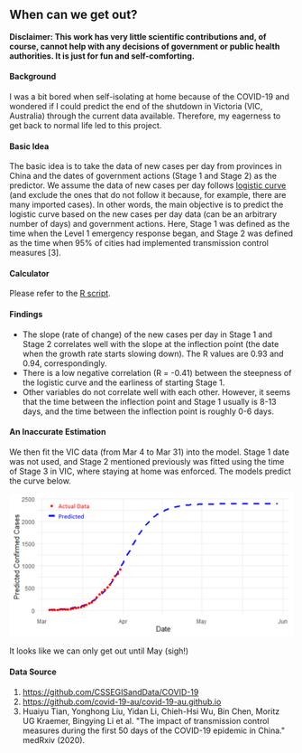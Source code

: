 ## When can we get out?

**Disclaimer: This work has very little scientific contributions and, of course, cannot help with any decisions of government or public health
authorities. It is just for fun and self-comforting.**

#### Background
I was a bit bored when self-isolating at home because of the COVID-19 and wondered if I could predict the end of the shutdown in Victoria (VIC, Australia) through the current data available. Therefore, my eagerness to get back to normal life led to this project.

#### Basic Idea
The basic idea is to take the data of new cases per day from provinces in China and the dates of government actions (Stage 1 and Stage 2) as the predictor. We assume the data of new cases per day follows [logistic curve](https://en.wikipedia.org/wiki/Logistic_function) (and exclude the ones that do not follow it because, for example, there are many imported cases). In other words, the main objective is to predict the logistic curve based on the new cases per day data (can be an arbitrary number of days) and government actions. Here, Stage 1 was defined as the time when the Level 1 emergency response began, and Stage 2 was defined as the time when 95% of cities had implemented transmission control measures [3].

#### Calculator
Please refer to the [R script](Model.R).

#### Findings
* The slope (rate of change) of the new cases per day in Stage 1 and Stage 2 correlates well with the slope at the inflection point (the date when the growth rate starts slowing down). The R values are 0.93 and 0.94, correspondingly.
* There is a low negative correlation (R = -0.41) between the steepness of the logistic curve and the earliness of starting Stage 1.
* Other variables do not correlate well with each other. However, it seems that the time between the inflection point and Stage 1 usually is 8-13 days, and the time between the inflection point is roughly 0-6 days.

#### An Inaccurate Estimation
We then fit the VIC data (from Mar 4 to Mar 31) into the model. Stage 1 date was not used, and Stage 2 mentioned previously was fitted using the time of Stage 3 in VIC, where staying at home was enforced. The models predict the curve below.

![Model Prediction](VIC_Result.PNG)

It looks like we can only get out until May (sigh!)

#### Data Source
1. https://github.com/CSSEGISandData/COVID-19
2. https://github.com/covid-19-au/covid-19-au.github.io
3. Huaiyu Tian, Yonghong Liu, Yidan Li, Chieh-Hsi Wu, Bin Chen, Moritz UG Kraemer, Bingying Li et al. "The impact of transmission control measures during the first 50 days of the COVID-19 epidemic in China." medRxiv (2020).
